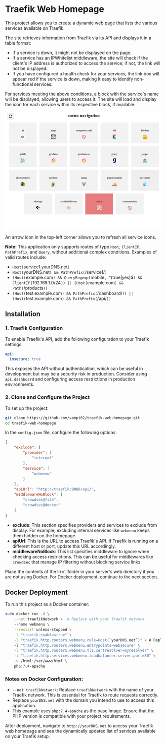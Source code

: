 # Traefik Web Homepage

This project allows you to create a dynamic web page that lists the various services available on Traefik.

The site retrieves information from Traefik via its API and displays it in a table format:
- If a service is down, it might not be displayed on the page.
- If a service has an IPWhitelist middleware, the site will check if the client's IP address is authorized to access the service; if not, the link will not be displayed.
- If you have configured a health check for your services, the link box will appear red if the service is down, making it easy to identify non-functional services.

For services meeting the above conditions, a block with the service's name will be displayed, allowing users to access it. The site will load and display the icon for each service within its respective block, if available.

![menu](https://github.com/vampi62/traefik-web-homepage/blob/main/menu.PNG)

An arrow icon in the top-left corner allows you to refresh all service icons.

**Note:** This application only supports routes of type `Host`, `ClientIP`, `PathPrefix`, and `Query`, without additional complex conditions. Examples of valid routes include:
- `Host(`service1.yourDNS.net`)`
- `Host(`yourDNS.net`) && PathPrefix(`/service1/`)`
- `(Host(`example.com`) && QueryRegexp(`mobile`, `^(true|yes)$`) && ClientIP(`192.168.1.0/24`)) || (Host(`example.com`) && Path(`/products`))`
- `(Host(`test.example.com`) && PathPrefix(`/dashboard/`)) || (Host(`test.example.com`) && PathPrefix(`/api/`))`

## Installation

### 1. Traefik Configuration

To enable Traefik's API, add the following configuration to your Traefik settings:

```yaml
api:
  insecure: true
```

This exposes the API without authentication, which can be useful in development but may be a security risk in production. Consider using `api.dashboard` and configuring access restrictions in production environments.

### 2. Clone and Configure the Project

To set up the project:

```bash
git clone https://github.com/vampi62/traefik-web-homepage.git
cd traefik-web-homepage
```

In the `config.json` file, configure the following options:

```json
{
    "exclude": {
        "provider": [
            "internal"
        ],
        "service": [
            "webmenu"
        ]
    },
    "apiUrl": "http://traefik:8080/api/",
    "middlewareNoBlock": [
        "crowdsec@file",
        "crowdsec@docker"
    ]
}
```

- **exclude**: This section specifies providers and services to exclude from display. For example, excluding internal services like `webmenu` keeps them hidden on the homepage.
- **apiUrl**: This is the URL to access Traefik's API. If Traefik is running on a different host or port, update this URL accordingly.
- **middlewareNoBlock**: This list specifies middleware to ignore when checking access restrictions. This can be useful for middlewares like `crowdsec` that manage IP filtering without blocking service links.

Place the contents of the `html` folder in your server's web directory if you are not using Docker. For Docker deployment, continue to the next section.

## Docker Deployment

To run this project as a Docker container:

```bash
sudo docker run -d \
	--net traefikNetwork \  # Replace with your Traefik network
	--name webmenu \
	--restart unless-stopped \
	-l "traefik.enable=true" \
	-l "traefik.http.routers.webmenu.rule=Host(`yourDNS.net`)" \ # Replace with your DNS
	-l "traefik.http.routers.webmenu.entrypoints=websecure" \
	-l "traefik.http.routers.webmenu.tls.certresolver=myresolver" \
	-l "traefik.http.services.webmenu.loadbalancer.server.port=80" \
	-v /html:/var/www/html \
	php:7.4-apache
```

### Notes on Docker Configuration:
- `--net traefikNetwork`: Replace `traefikNetwork` with the name of your Traefik network. This is essential for Traefik to route requests correctly.
- Replace `yourDNS.net` with the domain you intend to use to access this application.
- This example uses `php:7.4-apache` as the base image. Ensure that the PHP version is compatible with your project requirements.

After deployment, navigate to `http://yourDNS.net` to access your Traefik web homepage and see the dynamically updated list of services available on your Traefik setup. 
